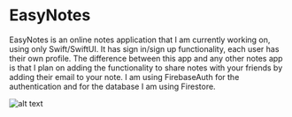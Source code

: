 # EasyNotes

EasyNotes is an online notes application that I am currently working on, using only Swift/SwiftUI. It has sign in/sign up functionality, each user has their own profile. The difference between this app and any other notes app is that I plan on adding the functionality to share notes with your friends by adding their email to your note. I am using FirebaseAuth for the authentication and for the database I am using Firestore. 

![alt text](https://i.imgur.com/DFIWimu.png)

